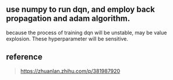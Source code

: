 ## use numpy to run dqn, and employ back propagation and adam algorithm.

because the process of training dqn will be unstable, may be value explosion. These hyperparameter will be sensitive.

## reference 

>https://zhuanlan.zhihu.com/p/381987920
